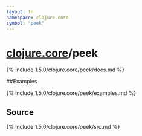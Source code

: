 ```yaml
---
layout: fn
namespace: clojure.core
symbol: "peek"
---
```


# [clojure.core](../)/peek

{% include 1.5.0/clojure.core/peek/docs.md %}

##Examples

{% include 1.5.0/clojure.core/peek/examples.md %}
## Source
{% include 1.5.0/clojure.core/peek/src.md %}

